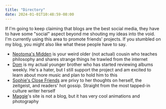 ```yaml
---
title: "Directory"
date: 2024-01-01T10:48:59-08:00
---
```


If I'm going to keep claiming that blogs are the best social media, they have to have some "social" aspect beyond me shouting my ideas into the void. I'm currently using this area to promote friends' projects. If you stumbled on my blog, you might also like what these people have to say.

* [Neotoma's Midden](https://neotoma.neocities.org/) is your weird older (not actual) cousin who teaches philosophy and shares strange things he trawled from the internet
* [Dom](https://www.dominicmkennedy.com/music) is my actual younger brother who has started reviewing albums weekly. He's a hater, but I still support the project and am excited to learn about more music and plan to hold him to this
* [Sophie's Close Friends](https://closefriends.substack.com/) are privy to her thoughts on herself, the zeitgeist, and readers' hot gossip. Straight from the most tapped-in culture writer herself
* [Maggie](https://magdalenekennedy.com/)'s site is not a blog, but it has very cool animations and photography

